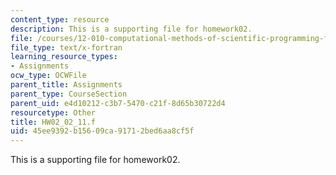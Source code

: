 ```yaml
---
content_type: resource
description: This is a supporting file for homework02.
file: /courses/12-010-computational-methods-of-scientific-programming-fall-2011/45ee9392b15609ca91712bed6aa8cf5f_HW02_02_11.f
file_type: text/x-fortran
learning_resource_types:
- Assignments
ocw_type: OCWFile
parent_title: Assignments
parent_type: CourseSection
parent_uid: e4d10212-c3b7-5470-c21f-8d65b30722d4
resourcetype: Other
title: HW02_02_11.f
uid: 45ee9392-b156-09ca-9171-2bed6aa8cf5f
---
```

This is a supporting file for homework02.

